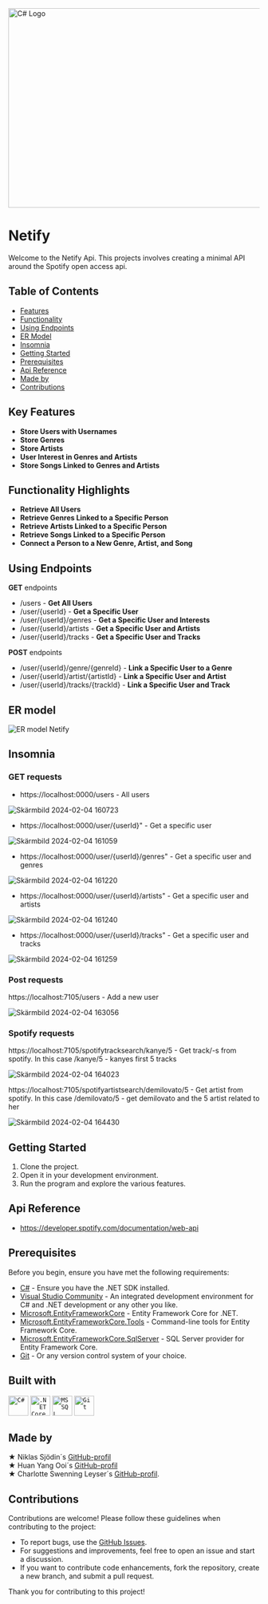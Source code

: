 <img src="https://github.com/HjalmarStranninge/Netify/assets/146171251/10e60763-fed9-4ebc-84cd-7ca298ba8479" alt="C# Logo" width="600" height="400">

# Netify
Welcome to the Netify Api. This projects involves creating a minimal API around the Spotify open access api.

## Table of Contents
- [Features](#key-features)
- [Functionality](#functionality-highlights)
- [Using Endpoints](#using-endpoints)
- [ER Model](#er-model)
- [Insomnia](#insomnia)
- [Getting Started](#getting-started)
- [Prerequisites](#prerequisites)
- [Api Reference](#api-reference)
- [Made by](#made-by)
- [Contributions](#contributions)

## Key Features
- **Store Users with Usernames**
- **Store Genres**
- **Store Artists**
- **User Interest in Genres and Artists**
- **Store Songs Linked to Genres and Artists**

## Functionality Highlights
- **Retrieve All Users**
- **Retrieve Genres Linked to a Specific Person**
- **Retrieve Artists Linked to a Specific Person**
- **Retrieve Songs Linked to a Specific Person**
- **Connect a Person to a New Genre, Artist, and Song**

## Using Endpoints
**GET** endpoints
- /users - **Get All Users**
- /user/{userId} - **Get a Specific User**
- /user/{userId}/genres - **Get a Specific User and Interests**
- /user/{userId}/artists - **Get a Specific User and Artists**
- /user/{userId}/tracks - **Get a Specific User and Tracks**

**POST** endpoints
- /user/{userId}/genre/{genreId} - **Link a Specific User to a Genre**
- /user/{userId}/artist/{artistId} - **Link a Specific User and Artist**
- /user/{userId}/tracks/{trackId} - **Link a Specific User and Track**

## ER model
![ER model Netify](https://github.com/HjalmarStranninge/Netify/assets/123236297/f284a0fd-26e8-426b-b178-a062b7e8e74c)
 
## Insomnia
### GET requests
- https://localhost:0000/users - All users

![Skärmbild 2024-02-04 160723](https://github.com/HjalmarStranninge/Netify/assets/146171251/61bdf3b3-e0de-4a97-8ebb-aa21ab5de1df)

- https://localhost:0000/user/{userId}" - Get a specific user

![Skärmbild 2024-02-04 161059](https://github.com/HjalmarStranninge/Netify/assets/146171251/a08583f1-31ab-4eb1-a787-ebf1be963e2f)

- https://localhost:0000/user/{userId}/genres" - Get a specific user and genres

![Skärmbild 2024-02-04 161220](https://github.com/HjalmarStranninge/Netify/assets/146171251/46feafb9-6a77-4dc5-b754-53d21207337c)

- https://localhost:0000/user/{userId}/artists" - Get a specific user and artists

![Skärmbild 2024-02-04 161240](https://github.com/HjalmarStranninge/Netify/assets/146171251/f04e5a3d-37c1-41bc-bada-ef9c9cf875fe)

- https://localhost:0000/user/{userId}/tracks" - Get a specific user and tracks

![Skärmbild 2024-02-04 161259](https://github.com/HjalmarStranninge/Netify/assets/146171251/4c1ef84b-a309-476e-ae81-c8bda00bf090)

### Post requests

https://localhost:7105/users - Add a new user

![Skärmbild 2024-02-04 163056](https://github.com/HjalmarStranninge/Netify/assets/146171251/40648a48-ae42-4f92-8787-4ea32c7b9f38)

### Spotify requests

https://localhost:7105/spotifytracksearch/kanye/5 - Get track/-s from spotify. In this case /kanye/5 - kanyes first 5 tracks

![Skärmbild 2024-02-04 164023](https://github.com/HjalmarStranninge/Netify/assets/146171251/1cbc0875-6c33-4243-b034-975aeb9eb946)

https://localhost:7105/spotifyartistsearch/demilovato/5 - Get artist from spotify. In this case /demilovato/5 - get demilovato and the 5 artist related to her

![Skärmbild 2024-02-04 164430](https://github.com/HjalmarStranninge/Netify/assets/146171251/99e97f49-f02a-47b8-b9c1-06def5e225b5)

## Getting Started
1. Clone the project.
2. Open it in your development environment.
3. Run the program and explore the various features.

## Api Reference
- https://developer.spotify.com/documentation/web-api
## Prerequisites
Before you begin, ensure you have met the following requirements:

- [C#](https://docs.microsoft.com/en-us/dotnet/csharp/) - Ensure you have the .NET SDK installed.
- [Visual Studio Community](https://visualstudio.microsoft.com/) - An integrated development environment for C# and .NET development or any other you like.
- [Microsoft.EntityFrameworkCore](https://docs.microsoft.com/en-us/ef/core/) - Entity Framework Core for .NET.
- [Microsoft.EntityFrameworkCore.Tools](https://docs.microsoft.com/en-us/ef/core/cli/dotnet) - Command-line tools for Entity Framework Core.
- [Microsoft.EntityFrameworkCore.SqlServer](https://docs.microsoft.com/en-us/ef/core/providers/sql-server/?tabs=dotnet-core-cli) - SQL Server provider for Entity Framework Core.
- [Git](https://git-scm.com/) - Or any version control system of your choice.

## Built with
<div >
  <code><img width="40" src="https://user-images.githubusercontent.com/25181517/121405384-444d7300-c95d-11eb-959f-913020d3bf90.png" alt="C#" title="C#"/></code>
  <code><img width="40" src="https://user-images.githubusercontent.com/25181517/121405754-b4f48f80-c95d-11eb-8893-fc325bde617f.png" alt=".NET Core" title=".NET Core"/></code>
  <code><img width="40" src="https://github.com/marwin1991/profile-technology-icons/assets/19180175/3b371807-db7c-45b4-8720-c0cfc901680a" alt="MSSQL" title="MSSQL"/></code>
	<code><img width="40" src="https://user-images.githubusercontent.com/25181517/192108372-f71d70ac-7ae6-4c0d-8395-51d8870c2ef0.png" alt="Git" title="Git"/></code>
</div>

## Made by
&#9733; Niklas Sjödin´s [GitHub-profil](https://github.com/NiklasSjodin) <br>
&#9733; Huan Yang Ooi´s [GitHub-profil](https://github.com/bentonaw) <br>
&#9733; Charlotte Swenning Leyser´s [GitHub-profil](https://github.com/chasweley).
## Contributions
Contributions are welcome! Please follow these guidelines when contributing to the project:

- To report bugs, use the [GitHub Issues](https://github.com/HjalmarStranninge/BankNET/issues).
- For suggestions and improvements, feel free to open an issue and start a discussion.
- If you want to contribute code enhancements, fork the repository, create a new branch, and submit a pull request.

Thank you for contributing to this project!
